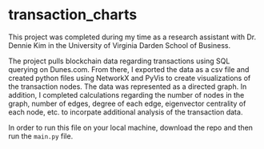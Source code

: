 # transaction_charts

This project was completed during my time as a research assistant with Dr. Dennie Kim in the University of Virginia Darden School of Business. 

The project pulls blockchain data regarding transactions using SQL querying on Dunes.com. From there, I exported the data as a csv file and created python files using NetworkX
and PyVis to create visualizations of the transaction nodes. The data was represented as a directed graph. In addition, I completed calculations regarding the number of 
nodes in the graph, number of edges, degree of each edge, eigenvector centrality of each node, etc. to incorpate additional analysis of the transaction data. 

In order to run this file on your local machine, download the repo and then run the `main.py` file. 
